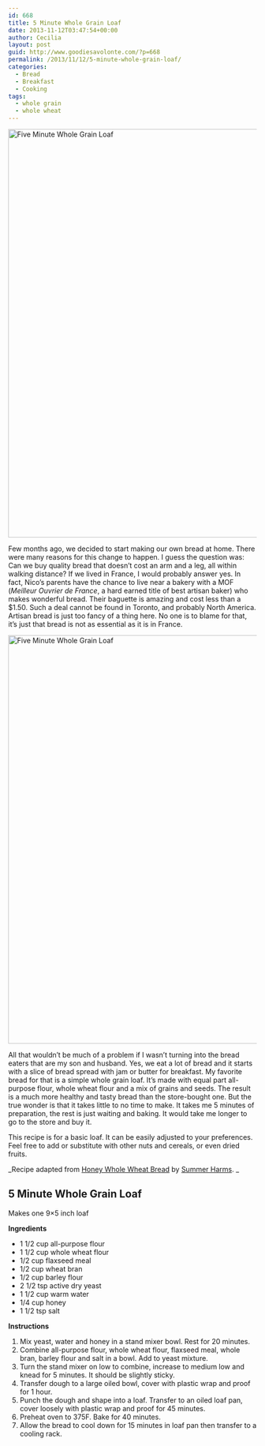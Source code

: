 ```yaml
---
id: 668
title: 5 Minute Whole Grain Loaf
date: 2013-11-12T03:47:54+00:00
author: Cecilia
layout: post
guid: http://www.goodiesavolonte.com/?p=668
permalink: /2013/11/12/5-minute-whole-grain-loaf/
categories:
  - Bread
  - Breakfast
  - Cooking
tags:
  - whole grain
  - whole wheat
---
```

<input class="jpibfi" type="hidden" />

[<img class="alignnone size-full wp-image-671" alt="Five Minute Whole Grain Loaf" src="http://www.goodiesavolonte.com/wp-content/uploads/2013/11/Five-Minute-Whole-Grain-Loaf-01.jpg" width="552" height="828" />](http://www.goodiesavolonte.com/wp-content/uploads/2013/11/Five-Minute-Whole-Grain-Loaf-01.jpg)

Few months ago, we decided to start making our own bread at home. There were many reasons for this change to happen. I guess the question was: Can we buy quality bread that doesn&#8217;t cost an arm and a leg, all within walking distance? If we lived in France, I would probably answer yes. In fact, Nico&#8217;s parents have the chance to live near a bakery with a MOF (_Meilleur Ouvrier de France_, a hard earned title of best artisan baker) who makes wonderful bread. Their baguette is amazing and cost less than a $1.50. Such a deal cannot be found in Toronto, and probably North America. Artisan bread is just too fancy of a thing here. No one is to blame for that, it&#8217;s just that bread is not as essential as it is in France.

<!--more-->

[<img class="alignnone size-full wp-image-672" alt="Five Minute Whole Grain Loaf" src="http://www.goodiesavolonte.com/wp-content/uploads/2013/11/Five-Minute-Whole-Grain-Loaf-02.jpg" width="552" height="828" />](http://www.goodiesavolonte.com/wp-content/uploads/2013/11/Five-Minute-Whole-Grain-Loaf-02.jpg)

All that wouldn&#8217;t be much of a problem if I wasn&#8217;t turning into the bread eaters that are my son and husband. Yes, we eat a lot of bread and it starts with a slice of bread spread with jam or butter for breakfast. My favorite bread for that is a simple whole grain loaf. It&#8217;s made with equal part all-purpose flour, whole wheat flour and a mix of grains and seeds. The result is a much more healthy and tasty bread than the store-bought one. But the true wonder is that it takes little to no time to make. It takes me 5 minutes of preparation, the rest is just waiting and baking. It would take me longer to go to the store and buy it.

This recipe is for a basic loaf. It can be easily adjusted to your preferences. Feel free to add or substitute with other nuts and cereals, or even dried fruits.

_Recipe adapted from [Honey Whole Wheat Bread](http://summerharms.blogspot.ca/2011/03/stand-by.html) by [Summer Harms](http://summerharms.blogspot.ca). _

<div class="recipe-box">
  <h2 class="recipe-title">
    5 Minute Whole Grain Loaf
  </h2>
  
  <p>
    Makes one 9&#215;5 inch loaf
  </p>
  
  <p>
    <strong>Ingredients</strong>
  </p>
  
  <ul>
    <li>
      1 1/2 cup all-purpose flour
    </li>
    <li>
      1 1/2 cup whole wheat flour
    </li>
    <li>
      1/2 cup flaxseed meal
    </li>
    <li>
      1/2 cup wheat bran
    </li>
    <li>
      1/2 cup barley flour
    </li>
    <li>
      2 1/2 tsp active dry yeast
    </li>
    <li>
      1 1/2 cup warm water
    </li>
    <li>
      1/4 cup honey
    </li>
    <li>
      1 1/2 tsp salt
    </li>
  </ul>
  
  <p>
    <strong>Instructions</strong>
  </p>
  
  <ol>
    <li>
      Mix yeast, water and honey in a stand mixer bowl. Rest for 20 minutes.
    </li>
    <li>
      Combine all-purpose flour, whole wheat flour, flaxseed meal, whole bran, barley flour and salt in a bowl. Add to yeast mixture.
    </li>
    <li>
      Turn the stand mixer on low to combine, increase to medium low and knead for 5 minutes. It should be slightly sticky.
    </li>
    <li>
      Transfer dough to a large oiled bowl, cover with plastic wrap and proof for 1 hour.
    </li>
    <li>
      Punch the dough and shape into a loaf. Transfer to an oiled loaf pan, cover loosely with plastic wrap and proof for 45 minutes.
    </li>
    <li>
      Preheat oven to 375F. Bake for 40 minutes.
    </li>
    <li>
      Allow the bread to cool down for 15 minutes in loaf pan then transfer to a cooling rack.
    </li>
  </ol>
</div>